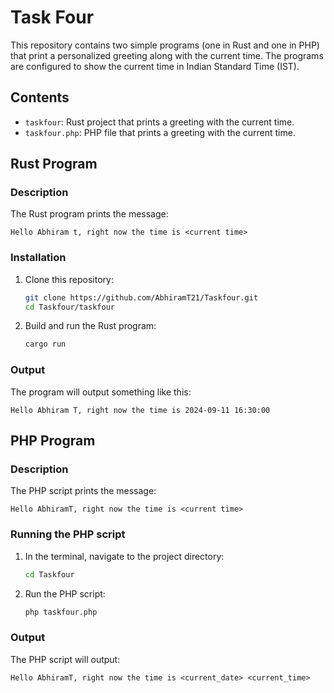 # Task Four

This repository contains two simple programs (one in Rust and one in PHP) that print a personalized greeting along with the current time. The programs are configured to show the current time in Indian Standard Time (IST).

## Contents

- `taskfour`: Rust project that prints a greeting with the current time.
- `taskfour.php`: PHP file that prints a greeting with the current time.

## Rust Program

### Description

The Rust program prints the message:

```
Hello Abhiram t, right now the time is <current time>
```

### Installation

1. Clone this repository:

    ```bash
    git clone https://github.com/AbhiramT21/Taskfour.git
    cd Taskfour/taskfour
    ```

2. Build and run the Rust program:

    ```bash
    cargo run
    ```

### Output

The program will output something like this:

```
Hello Abhiram T, right now the time is 2024-09-11 16:30:00
```

## PHP Program

### Description

The PHP script prints the message:

```
Hello AbhiramT, right now the time is <current time>
```

### Running the PHP script

1. In the terminal, navigate to the project directory:

    ```bash
    cd Taskfour
    ```

2. Run the PHP script:

    ```bash
    php taskfour.php
    ```

### Output

The PHP script will output:

```
Hello AbhiramT, right now the time is <current_date> <current_time>
```
